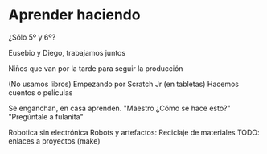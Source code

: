 

# Aprender haciendo

¿Sólo 5º y 6º?


Eusebio y Diego, trabajamos juntos

Niños que van por la tarde para seguir la producción

(No usamos libros)
Empezando por Scratch Jr (en tabletas)
Hacemos cuentos o películas

Se enganchan, en casa aprenden.
"Maestro ¿Cómo se hace esto?" "Pregúntale a fulanita"

Robotica sin electrónica
Robots y artefactos: Reciclaje de materiales
TODO: enlaces a proyectos (make)
